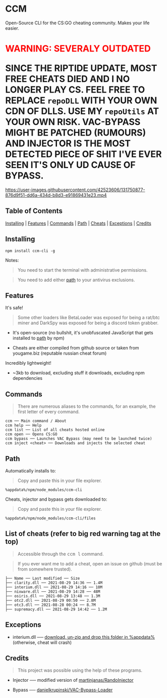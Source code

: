 # CCM
Open-Source CLI for the CS:GO cheating community. Makes your life easier.

# <p style="color: red;">WARNING: SEVERALY OUTDATED</p> SINCE THE RIPTIDE UPDATE, MOST FREE CHEATS DIED AND I NO LONGER PLAY CS. FEEL FREE TO REPLACE `repoDLL` WITH YOUR OWN CDN OF DLLS. USE MY `repoUtils` AT YOUR OWN RISK. VAC-BYPASS MIGHT BE PATCHED (RUMOURS) AND INJECTOR IS THE MOST DETECTED PIECE OF SHIT I'VE EVER SEEN IT'S ONLY UD CAUSE OF BYPASS.

https://user-images.githubusercontent.com/42523606/131750877-876d9f51-dd6a-434d-b8d3-e91869431e23.mp4

## Table of Contents
[Installing](#installing) |
[Features](#features) |
[Commands](#commands) |
[Path](#path) |
[Cheats](#list-of-cheats) |
[Exceptions](#exceptions) |
[Credits](#credits)

## Installing
```
npm install ccm-cli -g
```
Notes:
> You need to start the terminal with administrative permissions.

> You need to add either [path](#path) to your antivirus exclusions.

## Features
It's safe!
> Some other loaders like BetaLoader was exposed for being a rat/btc miner and DarkSpy was exposed for being a discord token grabber.
- It's open-source (no bullshit, it's unobfuscated JavaScript that gets installed to [path](#path) by npm) 

- Cheats are either compiled from github source or taken from yougame.biz (reputable russian cheat forum)

Incredibly lightweight!

- ~3kb to download, excluding stuff it downloads, excluding npm dependencies
## Commands
> There are numerous aliases to the commands, for an example, the first letter of every command.
```
ccm ── Main command / About
ccm help ── Help
ccm list ── List of all cheats hosted online
ccm open ── Opens CS:GO
ccm bypass ── Launches VAC Bypass (may need to be launched twice)
ccm inject <cheat> ── Downloads and injects the selected cheat
```

## Path
Automatically installs to:
> Copy and paste this in your file explorer.
```
%appdata%/npm/node_modules/ccm-cli
```
Cheats, injector and bypass gets downloaded to: 
> Copy and paste this in your file explorer.
```
%appdata%/npm/node_modules/ccm-cli/files
```

## List of cheats (refer to big red warning tag at the top)
> Accessible through the <kbd>ccm l</kbd> command.

> If you ever want me to add a cheat, open an issue on github (must be from somewhere trusted).
```
├── Name ── Last modified ── Size
├── clarity.dll ── 2021-08-29 14:36 ── 1.4M
├── interium.dll ── 2021-08-29 14:16 ── 10M
├── nixware.dll ── 2021-08-29 14:28 ── 48M
├── osiris.dll ── 2021-08-29 13:48 ── 1.3M
├── otc2.dll ── 2021-08-29 00:50 ── 2.8M
├── otc3.dll ── 2021-08-28 00:24 ── 8.7M
├── supremacy.dll ── 2021-08-29 14:42 ── 1.2M
```

## Exceptions
- interium.dll ── [download, un-zip and drop this folder in %appdata%](https://mega.nz/file/dc8mCC7C#8qkdalh6m-DBOM1gFeD5tgAj8SJMG0eqgW30gka3UK4) (otherwise, cheat will crash)

## Credits
> This project was possible using the help of these programs.
- Injector ── modified version of [martinjanas/RandoInjector](https://github.com/martinjanas/RandoInjector)

- Bypass ── [danielkrupinski/VAC-Bypass-Loader](https://github.com/danielkrupinski/VAC-Bypass-Loader)
